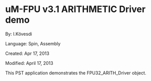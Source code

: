# uM-FPU v3.1 ARITHMETIC Driver demo

By: I.Kövesdi

Language: Spin, Assembly

Created: Apr 17, 2013

Modified: April 17, 2013

This PST application demonstrates the FPU32\_ARITH\_Driver object.
